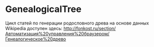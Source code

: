 # GenealogicalTree
Цикл статей по генерации родословного древа на основе данных Wikipedia доступен здесь:
http://fonkost.ru/section/Автоматизация%20управления%20браузером/Генеалогическое%20древо
